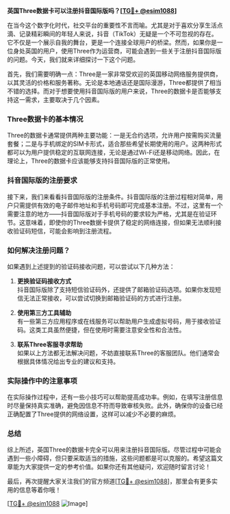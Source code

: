 **英国Three数据卡可以注册抖音国际版吗？[[TG💪+ @esim1088](https://t.me/s/esim1088)]**

在当今这个数字化时代，社交平台的重要性不言而喻。尤其是对于喜欢分享生活点滴、记录精彩瞬间的年轻人来说，抖音（TikTok）无疑是一个不可忽视的存在。它不仅是一个展示自我的舞台，更是一个连接全球用户的桥梁。然而，如果你是一位身处英国的用户，使用Three作为运营商，可能会遇到一些关于注册抖音国际版的问题。今天，我们就来详细探讨一下这个问题。

首先，我们需要明确一点：Three是一家非常受欢迎的英国移动网络服务提供商，以其灵活的价格和服务著称。无论是本地通话还是国际漫游，Three都提供了相当不错的选择。而对于想要使用抖音国际版的用户来说，Three的数据卡是否能够支持这一需求，主要取决于几个因素。

### Three数据卡的基本情况

Three的数据卡通常提供两种主要功能：一是无合约选项，允许用户按需购买流量套餐；二是与手机绑定的SIM卡形式，适合那些希望长期使用的用户。这两种形式都可以为用户提供稳定的互联网连接，无论是通过Wi-Fi还是移动网络。因此，在理论上，Three的数据卡应该能够支持抖音国际版的正常使用。

### 抖音国际版的注册要求

接下来，我们来看看抖音国际版的注册条件。抖音国际版的注册过程相对简单，用户只需提供有效的电子邮件地址和手机号码即可完成基本注册。不过，这里有一个需要注意的地方——抖音国际版对于手机号码的要求较为严格，尤其是在验证环节。这意味着，即使你的Three数据卡提供了稳定的网络连接，但如果无法顺利接收验证码短信，可能会影响到注册流程。

### 如何解决注册问题？

如果遇到上述提到的验证码接收问题，可以尝试以下几种方法：

1. **更换验证码接收方式**  
   抖音国际版除了支持短信验证码外，还提供了邮箱验证码选项。如果你发现短信无法正常接收，可以尝试切换到邮箱验证码的方式进行注册。

2. **使用第三方工具辅助**  
   有一些第三方应用程序或在线服务可以帮助用户生成虚拟号码，用于接收验证码。这类工具虽然便捷，但在使用时需要注意安全性和合法性。

3. **联系Three客服寻求帮助**  
   如果以上方法都无法解决问题，不妨直接联系Three的客服团队。他们通常会根据具体情况给出专业的建议和支持。

### 实际操作中的注意事项

在实际操作过程中，还有一些小技巧可以帮助提高成功率。例如，在填写注册信息时尽量保持真实准确，避免因信息不符而导致审核失败。此外，确保你的设备已经正确配置了Three提供的网络设置，这样可以减少不必要的麻烦。

### 总结

综上所述，英国Three的数据卡完全可以用来注册抖音国际版。尽管过程中可能会遇到一些小障碍，但只要采取适当的措施，这些问题都是可以克服的。希望这篇文章能为大家提供一定的参考价值。如果你还有其他疑问，欢迎随时留言讨论！

最后，再次提醒大家关注我们的官方频道[[TG💪+ @esim1088](https://t.me/s/esim1088)]，那里会有更多实用的信息等着你哦！  

[[TG💪+ @esim1088](https://t.me/s/esim1088) ![Image](https://i.postimg.cc/4NQfJmqS/Snipaste-2025-05-13-00-14-12.png)]